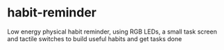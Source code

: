 # habit-reminder
Low energy physical habit reminder, using RGB LEDs, a small task screen and tactile switches to build useful habits and get tasks done
